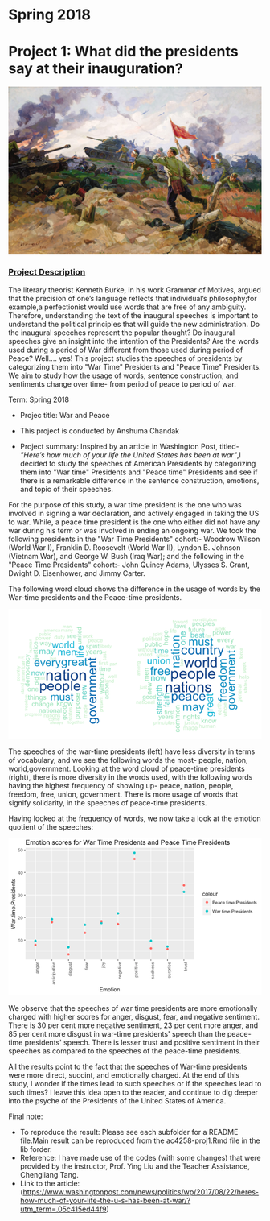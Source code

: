 # Spring 2018
# Project 1: What did the presidents say at their inauguration?

![image](figs/war.jpg)

### [Project Description](doc/)
The literary theorist Kenneth Burke, in his work Grammar of Motives, argued that the precision of one’s language reflects that individual’s philosophy;for example,a perfectionist would use words that are free of any ambiguity. Therefore, understanding the text of the inaugural speeches is important to understand the political principles that will guide the new administration. Do the inaugural speeches represent the popular thought? Do inaugural speeches give an insight into the intention of the Presidents? Are the words used during a period of War different from those used during period of Peace? Well.... yes! This project studies the speeches of presidents by categorizing them into "War Time" Presidents and "Peace Time" Presidents. We aim to study how the usage of words, sentence construction, and sentiments change over time- from period of peace to period of war.

Term: Spring 2018

+ Projec title: War and Peace
+ This project is conducted by Anshuma Chandak

+ Project summary:
Inspired by an article in Washington Post, titled-*"Here’s how much of your life the United States has been at war"*,I decided to study the speeches of American Presidents by categorizing them into "War time" Presidents and "Peace time" Presidents and see if there is a remarkable difference in the sentence construction, emotions, and topic of their speeches. 

For the purpose of this study, a war time president is the one who was involved in signing a war declaration, and actively engaged in taking the US to war. While, a peace time president is the one who either did not have any war during his term or was involved in ending an ongoing war. We took the following presidents in the "War Time Presidents" cohort:- Woodrow Wilson (World War I), Franklin D. Roosevelt (World War II), Lyndon B. Johnson (Vietnam War), and George W. Bush (Iraq War); and the following in the "Peace Time Presidents" cohort:- John Quincy Adams, Ulysses S. Grant, Dwight D. Eisenhower, and Jimmy Carter.

The following word cloud shows the difference in the usage of words by the War-time presidents and the Peace-time presidents. 

![image](figs/im1.png)

The speeches of the war-time presidents (left) have less diversity in terms of vocabulary, and we see the following words the most- people, nation, world,government. Looking at the word cloud of peace-time presidents (right), there is more diversity in the words used, with the following words having the highest frequency of showing up- peace, nation, people, freedom, free, union, government. There is more usage of words that signify solidarity, in the speeches of peace-time presidents.

Having looked at the frequency of words, we now take a look at the emotion quotient of the speeches:

![image](figs/im2.png)

We observe that the speeches of war time presidents are more emotionally charged with higher scores for anger, disgust, fear, and negative sentiment. There is 30 per cent more negative sentiment, 23 per cent more anger, and 85 per cent more disgust in war-time presidents' speech than the peace-time presidents' speech.  There is lesser trust and positive sentiment in their speeches as compared to the speeches of the peace-time presidents.

All the results point to the fact that the speeches of War-time presidents were more direct, succint, and emotionally charged. At the end of this study, I wonder if the times lead to such speeches or if the speeches lead to such times? I leave this idea open to the reader, and continue to dig deeper into the psyche of the Presidents of the United States of America. 

Final note:
* To reproduce the result: Please see each subfolder for a README file.Main result can be reproduced from the ac4258-proj1.Rmd file in the lib forder.
* Reference: I have made use of the codes (with some changes) that were provided by the instructor, Prof. Ying Liu and the Teacher Assistance, Chengliang Tang.
* Link to the article: (https://www.washingtonpost.com/news/politics/wp/2017/08/22/heres-how-much-of-your-life-the-u-s-has-been-at-war/?utm_term=.05c415ed44f9)





